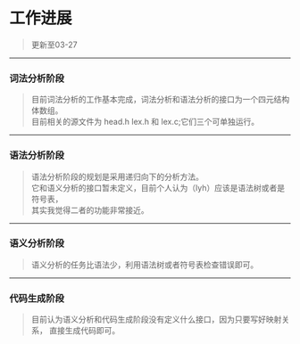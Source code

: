 # 工作进展  
> 更新至03-27
------------------------------
### 词法分析阶段
  > 目前词法分析的工作基本完成，词法分析和语法分析的接口为一个四元结构体数组。  
  > 目前相关的源文件为 head.h  lex.h 和 lex.c;它们三个可单独运行。
----------------------------
### 语法分析阶段
> 语法分析阶段的规划是采用递归向下的分析方法。   
> 它和语义分析的接口暂未定义，目前个人认为（lyh）应该是语法树或者是符号表，  
> 其实我觉得二者的功能非常接近。  
---------------------------
### 语义分析阶段
> 语义分析的任务比语法少，利用语法树或者符号表检查错误即可。
-----------------------------
### 代码生成阶段
> 目前认为语义分析和代码生成阶段没有定义什么接口，因为只要写好映射关系，
> 直接生成代码即可。
